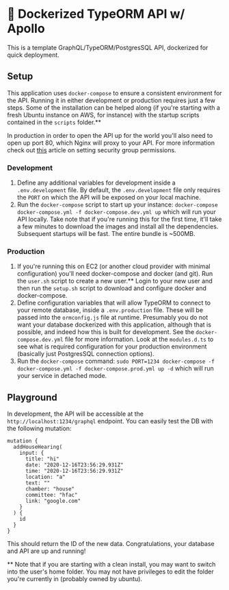 # 🚀 Dockerized TypeORM API w/ Apollo

This is a template GraphQL/TypeORM/PostgresSQL API, dockerized for quick deployment.

## Setup

This application uses `docker-compose` to ensure a consistent environment for the API. Running it in either development or production requires just a few steps. Some of the installation can be helped along (if you're starting with a fresh Ubuntu instance on AWS, for instance) with the startup scripts contained in the `scripts` folder.\*\*

In production in order to open the API up for the world you'll also need to open up port 80, which Nginx will proxy to your API. For more information check out [this](https://aws.amazon.com/premiumsupport/knowledge-center/connect-http-https-ec2/) article on setting security group permissions.

### Development

1. Define any additional variables for development inside a `.env.development` file. By default, the `.env.development` file only requires the `PORT` on which the API will be exposed on your local machine.
2. Run the `docker-compose` script to start up your instance: `docker-compose docker-compose.yml -f docker-compose.dev.yml up` which will run your API locally. Take note that if you're running this for the first time, it'll take a few minutes to download the images and install all the dependencies. Subsequent startups will be fast. The entire bundle is ~500MB.

### Production

1. If you're running this on EC2 (or another cloud provider with minimal configuration) you'll need docker-compose and docker (and git). Run the `user.sh` script to create a new user.\*\* Login to your new user and then run the `setup.sh` script to download and configure docker and docker-compose.
2. Define configuration variables that will allow TypeORM to connect to your remote database, inside a `.env.production` file. These will be passed into the `ormconfig.js` file at runtime. Presumably you do not want your database dockerized with this application, although that is possible, and indeed how this is built for development. See the `docker-compose.dev.yml` file for more information. Look at the `modules.d.ts` to see what is required configuration for your production environment (basically just PostgresSQL connection options).
3. Run the `docker-compose` command: `sudo PORT=1234 docker-compose -f docker-compose.yml -f docker-compose.prod.yml up -d` which will run your service in detached mode.

## Playground

In development, the API will be accessible at the `http://localhost:1234/graphql` endpoint. You can easily test the DB with the following mutation:

```
mutation {
  addHouseHearing(
    input: {
      title: "hi"
      date: "2020-12-16T23:56:29.931Z"
      time: "2020-12-16T23:56:29.931Z"
      location: "a"
      text: ""
      chamber: "house"
      committee: "hfac"
      link: "google.com"
    }
  ) {
    id
  }
}
```

This should return the ID of the new data. Congratulations, your database and API are up and running!

\*\* Note that if you are starting with a clean install, you may want to switch into the user's home folder. You may not have privileges to edit the folder you're currently in (probably owned by ubuntu).
